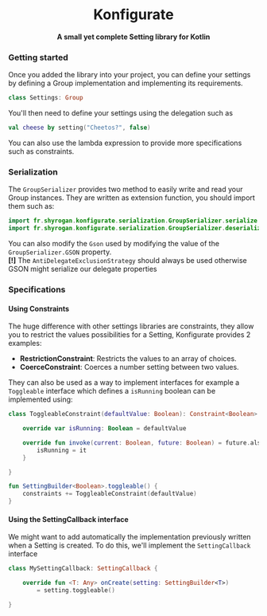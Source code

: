 <h1 align="center">Konfigurate</h1>
<div align="center">
  <strong>A small yet complete Setting library for Kotlin</strong>
</div>

### Getting started

Once you added the library into your project, you can define your settings
by defining a Group implementation and implementing its requirements.

````kotlin
class Settings: Group
````
You'll then need to define your settings using the delegation such as
````kotlin
val cheese by setting("Cheetos?", false)
````
You can also use the lambda expression to provide more specifications such as
constraints.

### Serialization

The ``GroupSerializer`` provides two method to easily write and read your Group instances.
They are written as extension function, you should import them such as:
````kotlin
import fr.shyrogan.konfigurate.serialization.GroupSerializer.serialize
import fr.shyrogan.konfigurate.serialization.GroupSerializer.deserialize
````

You can also modify the ``Gson`` used by modifying the value of the ``GroupSerializer.GSON`` property.  
**[!]** The ``AntiDelegateExclusionStrategy`` should always be used otherwise GSON might serialize our delegate properties

### Specifications

#### Using Constraints

The huge difference with other settings libraries are constraints, they allow
you to restrict the values possibilities for a Setting, Konfigurate provides 2 examples:  
- **RestrictionConstraint**: Restricts the values to an array of choices.
- **CoerceConstraint**: Coerces a number setting between two values.

They can also be used as a way to implement interfaces for example a ``Toggleable`` interface
which defines a ``isRunning`` boolean can be implemented using:
````kotlin
class ToggleableConstraint(defaultValue: Boolean): Constraint<Boolean> {

    override var isRunning: Boolean = defaultValue

    override fun invoke(current: Boolean, future: Boolean) = future.also {
        isRunning = it
    }

}

fun SettingBuilder<Boolean>.toggleable() {
    constraints += ToggleableConstraint(defaultValue)
}
````

#### Using the SettingCallback interface

We might want to add automatically the implementation previously written when a Setting is created.
To do this, we'll implement the ``SettingCallback`` interface

````kotlin
class MySettingCallback: SettingCallback {

    override fun <T: Any> onCreate(setting: SettingBuilder<T>)
        = setting.toggleable()

}
````
